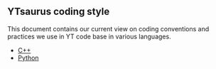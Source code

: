 ## YTsaurus coding style

This document contains our current view on coding conventions and practices we use in YT code base in various languages.

- [C++](cpp.md)
- [Python](python.md)
